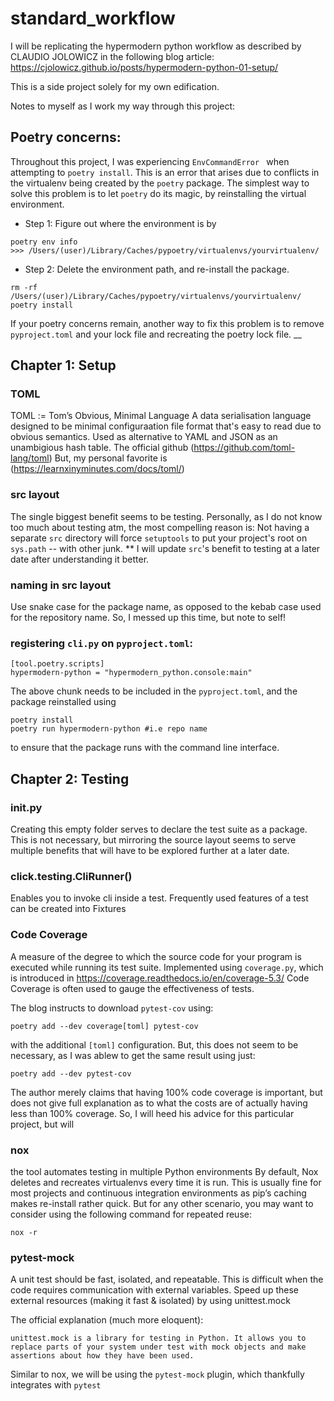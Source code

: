 # standard_workflow

I will be replicating the hypermodern python workflow as described by CLAUDIO JOLOWICZ in the following blog article:
https://cjolowicz.github.io/posts/hypermodern-python-01-setup/

This is a side project solely for my own edification. 

Notes to myself as I work my way through this project:
## Poetry concerns:
Throughout this project, I was experiencing `EnvCommandError
` when attempting to `poetry install`. This is an error that arises due to conflicts in the virtualenv being created by the `poetry` package. The simplest way to solve this problem is to let `poetry` do its magic, by reinstalling the virtual environment.
* Step 1: Figure out where the environment is by 
```buildoutcfg
poetry env info
>>> /Users/(user)/Library/Caches/pypoetry/virtualenvs/yourvirtualenv/
```
* Step 2: Delete the environment path, and re-install the package.
```buildoutcfg
rm -rf /Users/(user)/Library/Caches/pypoetry/virtualenvs/yourvirtualenv/
poetry install
```

If your poetry concerns remain, another way to fix this problem is to remove `pyproject.toml` and your lock file and recreating the poetry lock file.
__

## Chapter 1: Setup
### TOML
TOML := Tom’s Obvious, Minimal Language
A data serialisation language designed to be minimal configuraation file format that's easy to read due to obvious semantics. Used as alternative to YAML and JSON as an unambigious hash table. 
The official github (https://github.com/toml-lang/toml)
But, my personal favorite is (https://learnxinyminutes.com/docs/toml/)

### src layout
The single biggest benefit seems to be testing.
Personally, as I do not know too much about testing atm, the most compelling reason is: Not having a separate `src` directory will force `setuptools` to put your project's root on `sys.path` -- with other junk.
** I will update `src`'s benefit to testing at a later date after understanding it better.

### naming in src layout
Use snake case for the package name, as opposed to the kebab case used for the repository name. So, I messed up this time, but note to self!

### registering `cli.py` on `pyproject.toml`:
```
[tool.poetry.scripts]
hypermodern-python = "hypermodern_python.console:main"
```
The above chunk needs to be included in the `pyproject.toml`, and the package reinstalled using 
```
poetry install
poetry run hypermodern-python #i.e repo name
```
to ensure that the package runs with the command line interface.

## Chapter 2: Testing
### __init__.py
Creating this empty folder serves to declare the test suite as a package.
This is not necessary, but mirroring the source layout seems to serve multiple benefits that will have to be explored further at a later date.

### click.testing.CliRunner()
Enables you to invoke cli inside a test.
Frequently used features of a test can be created into Fixtures

### Code Coverage
A measure of the degree to which the source code for your program is executed while running its test suite.
Implemented using `coverage.py`, which is introduced in https://coverage.readthedocs.io/en/coverage-5.3/
Code Coverage is often used to gauge the effectiveness of tests.

The blog instructs to download `pytest-cov` using:
```
poetry add --dev coverage[toml] pytest-cov
```
with the additional `[toml]` configuration. But, this does not seem to be necessary, as I was ablew to get the same result using just:
```
poetry add --dev pytest-cov
```
The author merely claims that having 100% code coverage is important, but does not give full explanation as to what the costs are of actually having less than 100% coverage.
So, I will heed his advice for this particular project, but will 

### nox
the tool automates testing in multiple Python environments
By default, Nox deletes and recreates virtualenvs every time it is run. This is usually fine for most projects and continuous integration environments as pip’s caching makes re-install rather quick.
But for any other scenario, you may want to consider using the following command for repeated reuse:
```
nox -r
```
### pytest-mock
A unit test should be fast, isolated, and repeatable. This is difficult when the code requires communication with external variables.
Speed up these external resources (making it fast & isolated) by using unittest.mock

The official explanation (much more eloquent):
```
unittest.mock is a library for testing in Python. It allows you to replace parts of your system under test with mock objects and make assertions about how they have been used.
```
Similar to nox, we will be using the `pytest-mock` plugin, which thankfully integrates with `pytest`
